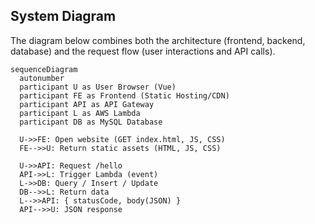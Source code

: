 ## System Diagram

The diagram below combines both the architecture (frontend, backend, database) and the request flow (user interactions and API calls).

```mermaid
sequenceDiagram
  autonumber
  participant U as User Browser (Vue)
  participant FE as Frontend (Static Hosting/CDN)
  participant API as API Gateway
  participant L as AWS Lambda
  participant DB as MySQL Database

  U->>FE: Open website (GET index.html, JS, CSS)
  FE-->>U: Return static assets (HTML, JS, CSS)

  U->>API: Request /hello
  API->>L: Trigger Lambda (event)
  L->>DB: Query / Insert / Update
  DB-->>L: Return data
  L-->>API: { statusCode, body(JSON) }
  API-->>U: JSON response
